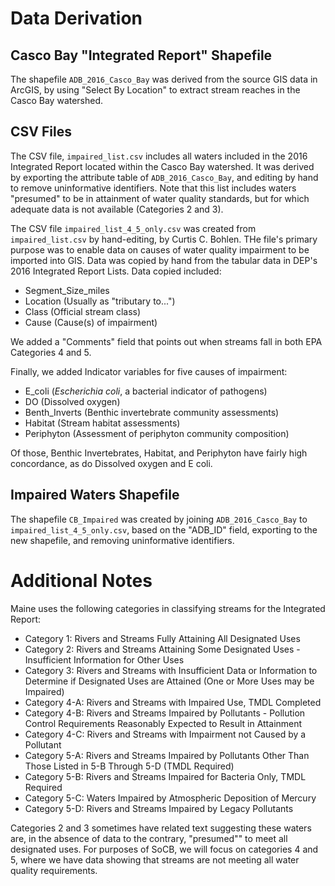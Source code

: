 #  Data Derivation
## Casco Bay "Integrated Report" Shapefile
The shapefile `ADB_2016_Casco_Bay` was derived from the source GIS data
in ArcGIS, by using "Select By Location" to extract stream reaches
in the Casco Bay watershed.

## CSV Files
The CSV file, `impaired_list.csv` includes all waters included in the 2016
Integrated Report located within the Casco Bay watershed.  It was derived by
exporting the attribute table of `ADB_2016_Casco_Bay`, and editing by hand to
remove uninformative identifiers.  Note that this list includes waters 
"presumed" to be in attainment of water quality standards, but for which
adequate data is not available (Categories 2 and 3).

The CSV file `impaired_list_4_5_only.csv` was created from `impaired_list.csv`
by hand-editing, by Curtis C. Bohlen.  THe file's primary purpose was to
enable data on causes of water quality impairment to be imported into GIS.
Data was copied by hand from the tabular data in DEP's 2016 Integrated Report
Lists.  Data copied included:

*  Segment_Size_miles
*  Location  (Usually as "tributary to...")
*  Class     (Official stream class)
*  Cause     (Cause(s) of impairment)

We added a "Comments" field that points out when streams fall in both
EPA Categories 4 and 5.

Finally, we added Indicator variables for five causes of impairment:
*  E_coli  (*Escherichia coli*, a bacterial indicator of pathogens)  
*  DO      (Dissolved oxygen)
*  Benth_Inverts (Benthic invertebrate community assessments)
*  Habitat       (Stream habitat assessments)
*  Periphyton    (Assessment of periphyton community composition)

Of those, Benthic Invertebrates, Habitat, and Periphyton have fairly high 
concordance, as do Dissolved oxygen and E coli.

## Impaired Waters Shapefile
The shapefile `CB_Impaired` was created by joining `ADB_2016_Casco_Bay` to 
`impaired_list_4_5_only.csv`, based on the "ADB_ID" field, exporting to the new
shapefile, and removing uninformative identifiers.

# Additional Notes
Maine uses the following categories in classifying streams for the Integrated
Report:

*  Category 1: Rivers and Streams Fully Attaining All Designated Uses  
*  Category 2: Rivers and Streams Attaining Some Designated Uses - Insufficient
  Information for Other Uses  
*  Category 3: Rivers and Streams with Insufficient Data or Information to
   Determine if Designated Uses are Attained (One or More Uses may be Impaired)  
*  Category 4-A: Rivers and Streams with Impaired Use, TMDL Completed  
*  Category 4-B: Rivers and Streams Impaired by Pollutants - Pollution Control
   Requirements Reasonably Expected to Result in Attainment   
*  Category 4-C: Rivers and Streams with Impairment not Caused by a Pollutant  
*  Category 5-A: Rivers and Streams Impaired by Pollutants Other Than Those
   Listed in 5-B Through 5-D (TMDL Required)  
*  Category 5-B: Rivers and Streams Impaired for Bacteria Only, TMDL Required  
*  Category 5-C: Waters Impaired by Atmospheric Deposition of Mercury  
*  Category 5-D: Rivers and Streams Impaired by Legacy Pollutants  

Categories 2 and 3 sometimes have related text suggesting these waters are, in
the absence of data to the contrary, "presumed"" to meet all designated uses.
For purposes of SoCB, we will focus on categories 4 and 5, where we have data
showing that streams are not meeting all water quality requirements.

